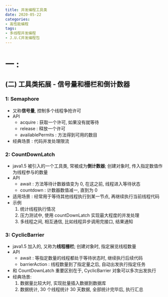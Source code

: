 ```yaml
---
title: 并发编程工具类
date: 2020-05-22
categories:
- 高性能编程
tags: 
- 多线程并发编程
- J.U.C并发编程包
---
```




# 一 : 

## (二) 工具类拓展 - 信号量和栅栏和倒计数器

### 1: Semaphore

- 又称**信号量**, 控制多个线程争抢许可
- API
  - acquire : 获取一个许可, 如果没有就等待
  - release : 释放一个许可
  - availablePermits : 方法得到可用的数目
- 经典场景 : 代码并发处理限流

### 2: CountDownLatch

- java1.5 被引入的一个工具类, 常被成为**倒计数器**; 创建对象时, 传入指定数值作为线程参与的数量
- API
  - await : 方法等待计数器值变为 0, 在这之前, 线程进入等待状态
  - countdown : 计数器数值减一, 直到为 0
- 适用场景 : 经常用于等待其他线程执行到某一节点, 再继续执行当前线程代码
- 示例
  1. 统计线程执行情况
  2. 压力测试中, 使用 countDownLatch 实现最大程度的并发处理
  3. 多线程之间, 相互通信, 比如线程异步调用完接口, 结果通知

### 3: CyclicBarrier

- java1.5 加入的, 又称为**线程栅栏**; 创建对象时, 指定展览线程数量
- API
  - await : 等指定数量的线程都处于等待状态时, 继续执行后续代码
  - barrierAction : 线程数量到了指定量之后, 自动出发执行指定任务
- 和 CountDownLatch 重要区别在于, CyclicBarrier 对象可以多次出发执行
- 经典场景:
  1. 数据量比较大时, 实现批量插入数据到数据库
  2. 数据统计, 30 个线程统计 30 天数据, 全部统计完毕后, 执行汇总